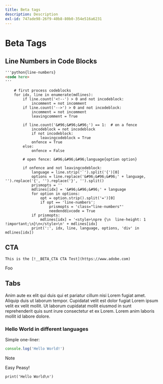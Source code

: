 ```yaml
---
title: Beta tags
description: Description
exl-id: 747ade98-26f9-40b8-80b0-354e516a6231
---
```

# Beta Tags

## Line Numbers in Code Blocks

```markdown
'''python{line-numbers}
<code here>
'''
```

```python{line-numbers}
    # first process codeblocks
    for idx, line in enumerate(mdlines):
        if line.count('<!--') > 0 and not incodeblock:
            incomment = not incomment
        if line.count('-->') > 0 and not incodeblock:
            incomment = not incomment
            leavingcomment = True

        if line.count('&#96;&#96;&#96;') == 1:  # on a fence
            incodeblock = not incodeblock
            if not incodeblock:
                leavingcodeblock = True
            onfence = True
        else:
            onfence = False

        # open fence: &#96;&#96;&#96;language{option option}

        if onfence and not leavingcodeblock:
            language = line.strip('`').split('{')[0]
            options = line.replace('&#96;&#96;&#96;' + language, '').replace('{', '').replace('}', '').split()
            prismopts = ''
            mdlines[idx] = '&#96;&#96;&#96;' + language
            for option in options:
                opt = option.strip().split('=')[0]
                if opt == 'line-numbers':
                    prismopts = 'class="line-numbers"'
                    needenddivcode = True
            if prismopts:
                mdlines[idx] = '<style>\npre {\n  line-height: 1 !important;\n}\n</style>\n' + mdlines[idx]
            print(':', idx, line, language, options, 'div' in mdlines[idx])

```


<!-- </div> -->

## CTA

```
This is the [!__BETA_CTA CTA Test](https://www.adobe.com)
```

Foo


## Tabs

Anim aute ex elit qui duis qui et pariatur cillum nisi Lorem fugiat amet. Aliquip duis ut laborum tempor. Cupidatat velit est dolor fugiat Lorem ipsum velit ex velit mollit. Ut laborum cupidatat mollit eiusmod in sunt reprehenderit quis sunt irure consectetur et ex Lorem. Lorem anim laboris mollit id labore dolore.

### Hello World in different languages

Simple one-liner:

```javascript
console.log('Hello World!')
```

>[!NOTE]
>Easy Peasy!

```python{line-numbers    wrap }
print('Hello World\n')
```